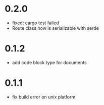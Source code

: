 # 0.2.0

* fixed: cargo test failed
* Route class now is serializable with serde

# 0.1.2

* add code block type for documents

# 0.1.1

* fix build error on unix platform